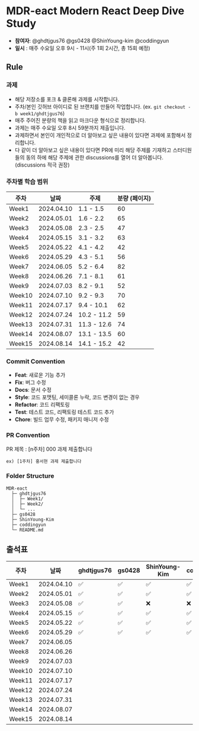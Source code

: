 # MDR-eact Modern React Deep Dive Study

- **참여자**: @ghdtjgus76 @gs0428 @ShinYoung-kim @coddingyun
- **일시** :  매주 수요일 오후 9시 - 11시(주 1회 2시간, 총 15회 예정)

## Rule

### 과제

- 해당 저장소를 포크 & 클론해 과제를 시작합니다.
- 주차/본인 깃허브 아이디로 된 브랜치를 만들어 작업합니다. (ex. `git checkout -b week1/ghdtjgus76`)
- 매주 주어진 분량의 책을 읽고 마크다운 형식으로 정리합니다.
- 과제는 매주 수요일 오후 8시 59분까지 제출입니다.
- 과제하면서 본인이 개인적으로 더 알아보고 싶은 내용이 있다면 과제에 포함해서 정리합니다.
- 다 같이 더 알아보고 싶은 내용이 있다면 PR에 미리 해당 주제를 기재하고 스터디원들의 동의 하에 해당 주제에 관한 discussions를 열어 더 알아봅니다. (discussions 적극 권장)

### 주차별 학습 범위

| 주차 | 날짜 | 주제 | 분량 (페이지) |
| --- | --- | --- | --- |
| Week1 | 2024.04.10 | 1.1 - 1.5 | 60 |
| Week2 | 2024.05.01 | 1.6 - 2.2 | 65 |
| Week3 | 2024.05.08 | 2.3 - 2.5 | 47 |
| Week4 | 2024.05.15 | 3.1 - 3.2 | 63 |
| Week5 | 2024.05.22 | 4.1 - 4.2 | 42 |
| Week6 | 2024.05.29 | 4.3 - 5.1 | 56 |
| Week7 | 2024.06.05 | 5.2 - 6.4 | 82 |
| Week8 | 2024.06.26 | 7.1 - 8.1 | 61 |
| Week9 | 2024.07.03 | 8.2 - 9.1 | 52 |
| Week10 | 2024.07.10 | 9.2 - 9.3 | 70 |
| Week11 | 2024.07.17 | 9.4 - 10.1 | 62 |
| Week12 | 2024.07.24 | 10.2 - 11.2 | 59 |
| Week13 | 2024.07.31 | 11.3 - 12.6 | 74 |
| Week14 | 2024.08.07 | 13.1 - 13.5 | 60 |
| Week15 | 2024.08.14 | 14.1 - 15.2 | 42 |

### Commit Convention

- **Feat**: 새로운 기능 추가
- **Fix**: 버그 수정
- **Docs**: 문서 수정
- **Style**: 코드 포맷팅, 세미콜론 누락, 코드 변경이 없는 경우
- **Refactor**: 코드 리팩토링
- **Test**: 테스트 코드, 리팩토링 테스트 코드 추가
- **Chore**: 빌드 업무 수정, 패키지 매니저 수정

### PR Convention

PR 제목 : [n주차] 000 과제 제출합니다

```
ex) [1주차] 홍서현 과제 제출합니다
```
### Folder Structure

```
MDR-eact
  ├─ ghdtjgus76
  │  ├─ Week1/
  │  ├─ Week2/
  │  └─ ...
  ├─ gs0428
  ├─ ShinYoung-Kim
  ├─ coddingyun
  └─ README.md
```

## 출석표

| 주차 | 날짜 | ghdtjgus76 | gs0428 | ShinYoung-Kim | coddingyun |
| --- | --- | --- | --- | --- | --- |
| Week1 | 2024.04.10 |✅|✅|✅|✅|
| Week2 | 2024.05.01 |✅|✅|✅|✅|
| Week3 | 2024.05.08 |✅|✅|❌|❌|
| Week4 | 2024.05.15 |✅|✅|✅|✅|
| Week5 | 2024.05.22 |✅|✅|✅|✅|
| Week6 | 2024.05.29 |✅|✅|✅|✅|
| Week7 | 2024.06.05 |  |  |  |  |
| Week8 | 2024.06.26 |  |  |  |  |
| Week9 | 2024.07.03 |  |  |  |  |
| Week10 | 2024.07.10 |  |  |  |  |
| Week11 | 2024.07.17 |  |  |  |  |
| Week12 | 2024.07.24 |  |  |  |  |
| Week13 | 2024.07.31 |  |  |  |  |
| Week14 | 2024.08.07 |  |  |  |  |
| Week15 | 2024.08.14 |  |  |  |  |
